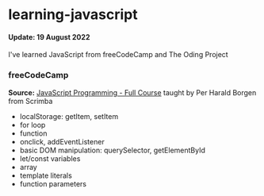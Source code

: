 # **learning-javascript**
#### **Update: 19 August 2022**

I've learned JavaScript from freeCodeCamp and The Oding Project

### **freeCodeCamp**
**Source:** [JavaScript Programming - Full Course](https://youtu.be/jS4aFq5-91M) taught by Per Harald Borgen from Scrimba
- localStorage: getItem, setItem
- for loop
- function
- onclick, addEventListener
- basic DOM manipulation: querySelector, getElementById
- let/const variables
- array
- template literals
- function parameters